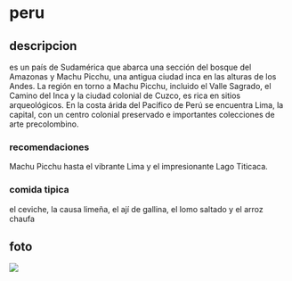 # peru

## descripcion

es un país de Sudamérica que abarca una sección del bosque del Amazonas y Machu Picchu, una antigua ciudad inca en las alturas de los Andes. La región en torno a Machu Picchu, incluido el Valle Sagrado, el Camino del Inca y la ciudad colonial de Cuzco, es rica en sitios arqueológicos. En la costa árida del Pacífico de Perú se encuentra Lima, la capital, con un centro colonial preservado e importantes colecciones de arte precolombino. 

### recomendaciones

Machu Picchu hasta el vibrante Lima y el impresionante Lago Titicaca.


### comida tipica

el ceviche, la causa limeña, el ají de gallina, el lomo saltado y el arroz chaufa


## foto

![](https://www.latamairlines.com/content/dam/latamxp/sites/destinos/peru/deals/lim-deals.jpg.transform/sm/image.jpg)
